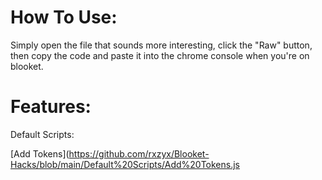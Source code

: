 # How To Use:

Simply open the file that sounds more interesting, click the "Raw" button, then copy the code and paste it into the chrome console when you're on blooket.
# Features:

Default Scripts:

[Add Tokens](https://github.com/rxzyx/Blooket-Hacks/blob/main/Default%20Scripts/Add%20Tokens.js
